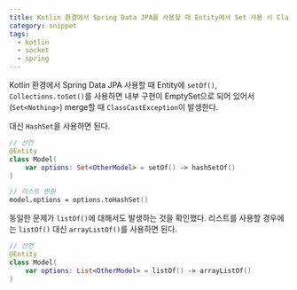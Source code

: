```yaml
---
title: Kotlin 환경에서 Spring Data JPA를 사용할 때 Entity에서 Set 사용 시 ClassCastException 문제
category: snippet
tags:
  - kotlin
  - socket
  - spring
---
```


Kotlin 환경에서 Spring Data JPA 사용할 때 Entity에 `setOf()`, `Collections.toSet()`를 사용하면 내부 구현이 EmptySet으로 되어 있어서 (`Set<Nothing>`) merge할 때 `ClassCastException`이 발생한다.

대신 `HashSet`을 사용하면 된다.

```kotlin
// 선언
@Entity
class Model(
    var options: Set<OtherModel> = setOf() -> hashSetOf()
)

// 리스트 변환
model.options = options.toHashSet()
```

동일한 문제가 `listOf()`에 대해서도 발생하는 것을 확인했다. 리스트를 사용할 경우에는 `listOf()` 대신 `arrayListOf()`를 사용하면 된다.

```kotlin
// 선언
@Entity
class Model(
    var options: List<OtherModel> = listOf() -> arrayListOf()
)
```
